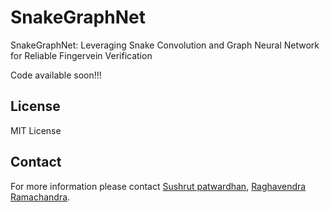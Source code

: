 # SnakeGraphNet
SnakeGraphNet: Leveraging Snake Convolution and Graph Neural Network for Reliable Fingervein Verification

Code available soon!!!

## License
MIT License

## Contact
For more information please contact [Sushrut patwardhan](www.github.com/blazkowiz47), [Raghavendra Ramachandra](https://www.ntnu.edu/employees/raghavendra.ramachandra).
